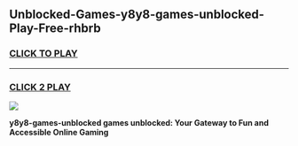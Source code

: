 
## Unblocked-Games-y8y8-games-unblocked-Play-Free-rhbrb
<h3>
<a href="https://premium76.site?title=y8y8-games-unblocked&ref=12A">CLICK TO PLAY</a></h3>
<hr>

<h3>
<a href="https://premium76.site?title=y8y8-games-unblocked&ref=12A">CLICK 2 PLAY</a>
  
</h3>

<a href="https://premium76.site?title=y8y8-games-unblocked&ref=12A"><img src="https://clearcache.store/games.png"></a>


**y8y8-games-unblocked games unblocked: Your Gateway to Fun and Accessible Online Gaming**
